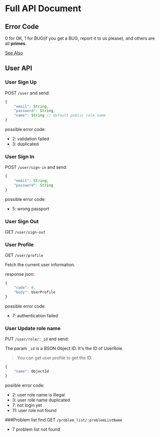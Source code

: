# Full API Document
## Error Code

0 for OK, 1 for BUG(if you get a BUG, report it to us please), and others are all **primes**.

[See Also](../errors/index.js)

## User API
### User Sign Up
POST `/user` and send:

```js
{
    "email": String,
    "password": String,
    "name": String // default public role name
}
```

possible error code:

+ 2: validation failed
+ 3: duplicated

### User Sign In
POST `/user/sign-in` and send:

```js
{
    "email": String,
    "password": String
}
```

possible error code:

+ 5: wrong passport

### User Sign Out
GET `/user/sign-out`

### User Profile
GET `/user/profile`

Fetch the current user information.

response json:

```js
{
    "code": 0,
    "body": UserProfile
}
```

possible error code:

+ 7: authentication failed

### User Update role name
PUT `/user/role/:_id` and send:

The param `_id` is a BSON Object ID. It's the ID of UserRole.

> You can get user profile to get the ID.

```js
{
    "name": ObjectId
}
```

posiible error code:

+ 2: user role name is illegal
+ 3: user role name duplicated
+ 7: not login yet
+ 11: user role not found


###Problem list find 
GET `/problem_list/:problemListName`

+  7 problem list not found

